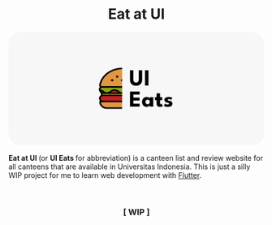 <h1 align="center"> Eat at UI </h1>


[![Banner](assets/images/Banner.png)](#)


<b> Eat at UI </b> (or <b> UI Eats </b> for abbreviation) is a canteen list and review website for all canteens that are available in Universitas Indonesia. This is just a silly WIP project for me to learn web development with [Flutter](https://flutter.dev).

<br>

<h3 align="center"> [ WIP ] </h3>